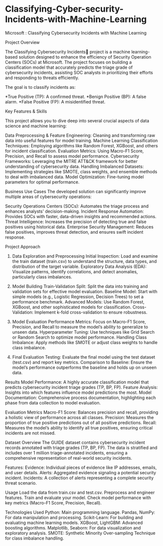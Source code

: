 # Classifying-Cyber-security-Incidents-with-Machine-Learning
Microsoft : Classifying Cybersecurity Incidents with Machine Learning

Project Overview

The Classifying Cybersecurity Incidents🚨 project is a machine learning-based solution designed to enhance the efficiency of Security Operation Centers (SOCs) at Microsoft. The project focuses on building a classification model that accurately predicts the triage grade of cybersecurity incidents, assisting SOC analysts in prioritizing their efforts and responding to threats efficiently.

The goal is to classify incidents as:

*True Positive (TP): A confirmed threat.
*Benign Positive (BP): A false alarm.
*False Positive (FP): A misidentified threat.

Key Features & Skills

This project allows you to dive deep into several crucial aspects of data science and machine learning:

Data Preprocessing & Feature Engineering: 
Cleaning and transforming raw data into useful features for model training.
Machine Learning Classification Techniques: 
Employing algorithms like Random Forest, XGBoost, and others for incident classification.
Evaluation Metrics: 
Using Macro-F1 Score, Precision, and Recall to assess model performance.
Cybersecurity Frameworks: 
Leveraging the MITRE ATT&CK framework for better understanding of cybersecurity data.
Handling Imbalanced Datasets: 
Implementing strategies like SMOTE, class weights, and ensemble methods to deal with imbalanced data.
Model Optimization: 
Fine-tuning model parameters for optimal performance.

Business Use Cases
The developed solution can significantly improve multiple areas of cybersecurity operations:

Security Operations Centers (SOCs): Automates the triage process and enhances analysts' decision-making.
Incident Response Automation: Provides SOCs with faster, data-driven insights and recommended actions.
Threat Intelligence: Increases the precision of detecting true and false positives using historical data.
Enterprise Security Management: Reduces false positives, improves threat detection, and ensures swift incident response.

Project Approach
1. Data Exploration and Preprocessing
Initial Inspection: Load and examine the train dataset (train.csv) to understand the structure, data types, and distribution of the target variable.
Exploratory Data Analysis (EDA): Visualize patterns, identify correlations, and detect anomalies, particularly class imbalances.

2. Model Building
Train-Validation Split: Split the data into training and validation sets for effective model evaluation.
Baseline Model: Start with simple models (e.g., Logistic Regression, Decision Trees) to set a performance benchmark.
Advanced Models: Use Random Forest, XGBoost, and other sophisticated models for classification.
Cross-Validation: Implement k-fold cross-validation to ensure robustness.

3. Model Evaluation
Performance Metrics: Focus on Macro-F1 Score, Precision, and Recall to measure the model’s ability to generalize to unseen data.
Hyperparameter Tuning: Use techniques like Grid Search or Random Search to optimize model performance.
Handling Class Imbalance: Apply methods like SMOTE or adjust class weights to handle class imbalance.

4. Final Evaluation
Testing: Evaluate the final model using the test dataset (test.csv) and report key metrics.
Comparison to Baseline: Ensure the model’s performance outperforms the baseline and holds up on unseen data.

Results
Model Performance: A highly accurate classification model that predicts cybersecurity incident triage grades (TP, BP, FP).
Feature Analysis: Insights into which features influence model predictions the most.
Model Documentation: Comprehensive process documentation, highlighting each phase from data collection to model evaluation.

Evaluation Metrics
Macro-F1 Score: Balances precision and recall, providing a holistic view of performance across all classes.
Precision: Measures the proportion of true positive predictions out of all positive predictions.
Recall: Measures the model’s ability to identify all true positives, ensuring critical incidents are not missed.

Dataset Overview
The GUIDE dataset contains cybersecurity incident records annotated with triage grades (TP, BP, FP). The data is stratified and includes over 1 million triage-annotated incidents, ensuring a comprehensive representation of real-world security incidents.

Features:
Evidence: Individual pieces of evidence like IP addresses, emails, and user details.
Alerts: Aggregated evidence signaling a potential security incident.
Incidents: A collection of alerts representing a complete security threat scenario.

Usage
Load the data from train.csv and test.csv.
Preprocess and engineer features.
Train and evaluate your model.
Check model performance with key metrics (Macro-F1 Score, Precision, Recall).

Technologies Used
Python: Main programming language.
Pandas, NumPy: For data manipulation and processing.
Scikit-Learn: For building and evaluating machine learning models.
XGBoost, LightGBM: Advanced boosting algorithms.
Matplotlib, Seaborn: For data visualization and exploratory analysis.
SMOTE: Synthetic Minority Over-sampling Technique for class imbalance handling.
